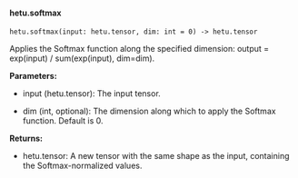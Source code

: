 #### hetu.softmax

```
hetu.softmax(input: hetu.tensor, dim: int = 0) -> hetu.tensor
```

Applies the Softmax function along the specified dimension: output = exp(input) / sum(exp(input), dim=dim).

**Parameters:**

* input (hetu.tensor): The input tensor.

* dim (int, optional): The dimension along which to apply the Softmax function. Default is 0.

**Returns:**

* hetu.tensor: A new tensor with the same shape as the input, containing the Softmax-normalized values.

